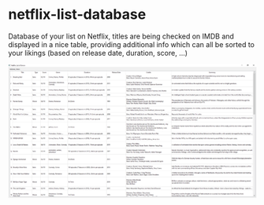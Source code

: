 # netflix-list-database
Database of your list on Netflix, titles are being checked on IMDB and displayed in a nice table, providing additional info which can all be sorted to your likings (based on release date, duration, score, ...)

![Screenshot](Screenshot.png)
